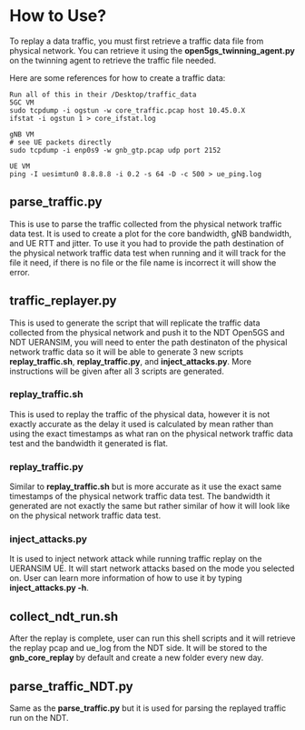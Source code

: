 # How to Use?

To replay a data traffic, you must first retrieve a traffic data file from physical network. You can retrieve it using the **open5gs_twinning_agent.py** on the
twinning agent to retrieve the traffic file needed.

Here are some references for how to create a traffic data:

```
Run all of this in their /Desktop/traffic_data
5GC VM
sudo tcpdump -i ogstun -w core_traffic.pcap host 10.45.0.X
ifstat -i ogstun 1 > core_ifstat.log

gNB VM
# see UE packets directly
sudo tcpdump -i enp0s9 -w gnb_gtp.pcap udp port 2152

UE VM
ping -I uesimtun0 8.8.8.8 -i 0.2 -s 64 -D -c 500 > ue_ping.log
```

## parse_traffic.py

This is use to parse the traffic collected from the physical network traffic data test. It is used to create a plot for the core bandwidth, gNB bandwidth, and
UE RTT and jitter. To use it you had to provide the path destination of the physical network traffic data test when running and it will track for the file it
need, if there is no file or the file name is incorrect it will show the error.

## traffic_replayer.py

This is used to generate the script that will replicate the traffic data collected from the physical network and push it to the NDT Open5GS and NDT UERANSIM, you
will need to enter the path destinaton of the physical network traffic data so it will be able to generate 3 new scripts **replay_traffic.sh**, **replay_traffic.py**,
and **inject_attacks.py**. More instructions will be given after all 3 scripts are generated.

### replay_traffic.sh

This is used to replay the traffic of the physical data, however it is not exactly accurate as the delay it used is calculated by mean rather than using the exact
timestamps as what ran on the physical network traffic data test and the bandwidth it generated is flat.

### replay_traffic.py

Similar to **replay_traffic.sh** but is more accurate as it use the exact same timestamps of the physical network traffic data test. The bandwidth it generated are
not exactly the same but rather similar of how it will look like on the physical network traffic data test.

### inject_attacks.py

It is used to inject network attack while running traffic replay on the UERANSIM UE. It will start network attacks based on the mode you selected on. User can learn
more information of how to use it by typing **inject_attacks.py -h**.

## collect_ndt_run.sh

After the replay is complete, user can run this shell scripts and it will retrieve the replay pcap and ue_log from the NDT side. It will be stored to the
**gnb_core_replay** by default and create a new folder every new day.

## parse_traffic_NDT.py

Same as the **parse_traffic.py** but it is used for parsing the replayed traffic run on the NDT.
